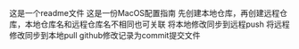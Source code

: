 这是一个readme文件
这是一份MacOS配置指南
先创建本地仓库，再创建远程仓库，本地仓库名和远程仓库名不相同也可关联
将本地修改同步到远程push
将远程修改同步到本地pull
github修改记录为commit提交文件
